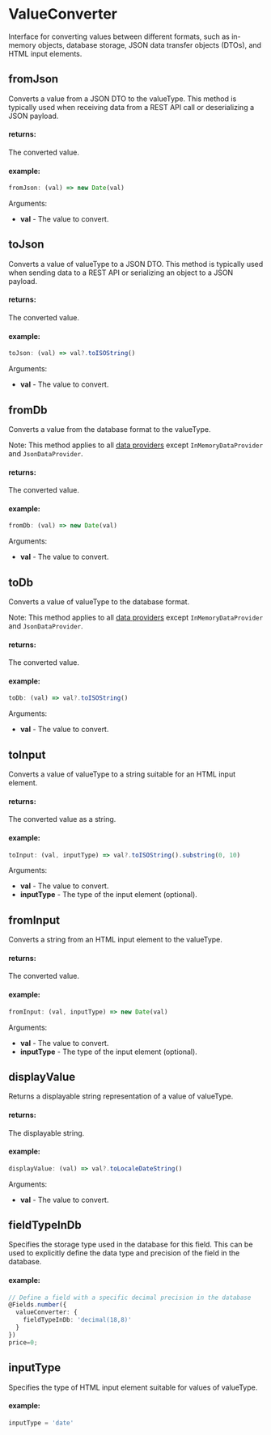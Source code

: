 # ValueConverter

Interface for converting values between different formats, such as in-memory objects, database storage,
JSON data transfer objects (DTOs), and HTML input elements.

## fromJson

Converts a value from a JSON DTO to the valueType. This method is typically used when receiving data
from a REST API call or deserializing a JSON payload.

#### returns:

The converted value.

#### example:

```ts
fromJson: (val) => new Date(val)
```

Arguments:

- **val** - The value to convert.

## toJson

Converts a value of valueType to a JSON DTO. This method is typically used when sending data
to a REST API or serializing an object to a JSON payload.

#### returns:

The converted value.

#### example:

```ts
toJson: (val) => val?.toISOString()
```

Arguments:

- **val** - The value to convert.

## fromDb

Converts a value from the database format to the valueType.

Note: This method applies to all [data providers](/docs/installation/database/) except `InMemoryDataProvider` and `JsonDataProvider`.

#### returns:

The converted value.

#### example:

```ts
fromDb: (val) => new Date(val)
```

Arguments:

- **val** - The value to convert.

## toDb

Converts a value of valueType to the database format.

Note: This method applies to all [data providers](/docs/installation/database/) except `InMemoryDataProvider` and `JsonDataProvider`.

#### returns:

The converted value.

#### example:

```ts
toDb: (val) => val?.toISOString()
```

Arguments:

- **val** - The value to convert.

## toInput

Converts a value of valueType to a string suitable for an HTML input element.

#### returns:

The converted value as a string.

#### example:

```ts
toInput: (val, inputType) => val?.toISOString().substring(0, 10)
```

Arguments:

- **val** - The value to convert.
- **inputType** - The type of the input element (optional).

## fromInput

Converts a string from an HTML input element to the valueType.

#### returns:

The converted value.

#### example:

```ts
fromInput: (val, inputType) => new Date(val)
```

Arguments:

- **val** - The value to convert.
- **inputType** - The type of the input element (optional).

## displayValue

Returns a displayable string representation of a value of valueType.

#### returns:

The displayable string.

#### example:

```ts
displayValue: (val) => val?.toLocaleDateString()
```

Arguments:

- **val** - The value to convert.

## fieldTypeInDb

Specifies the storage type used in the database for this field. This can be used to explicitly define the data type and precision of the field in the database.

#### example:

```ts
// Define a field with a specific decimal precision in the database
@Fields.number({
  valueConverter: {
    fieldTypeInDb: 'decimal(18,8)'
  }
})
price=0;
```

## inputType

Specifies the type of HTML input element suitable for values of valueType.

#### example:

```ts
inputType = 'date'
```
